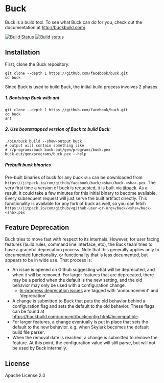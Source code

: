 Buck
====

Buck is a build tool. To see what Buck can do for you,
check out the documentation at <http://buckbuild.com/>.

[![Build Status](https://travis-ci.org/facebook/buck.svg)](https://travis-ci.org/facebook/buck) [![Build status](https://ci.appveyor.com/api/projects/status/v64qh0cd2cp9uto8/branch/master?svg=true)](https://ci.appveyor.com/project/Facebook/buck/branch/master)

Installation
------------

First, clone the Buck repository:

    git clone --depth 1 https://github.com/facebook/buck.git
    cd buck

Since Buck is used to build Buck, the initial build process involves 2 phases:

##### 1. Bootstrap Buck with ant

    git clone --depth 1 https://github.com/facebook/buck.git
    cd buck
    ant

##### 2. Use bootstrapped version of Buck to build Buck:

    ./bin/buck build --show-output buck
    # output will contain something like
    # //programs:buck buck-out/gen/programs/buck.pex
    buck-out/gen/programs/buck.pex --help

##### Prebuilt buck binaries

Pre-built binaries of buck for any buck `sha` can be downloaded from `https://jitpack.io/com/github/facebook/buck/<sha>/buck-<sha>.pex`. The very first time a version of buck is requested, it is built via [jitpack](https://jitpack.io/). As a result, it could take a few minutes for this initial binary to become available. Every subsequent request will just serve the built artifact directly. This functionality is available for any fork of buck as well, so you can fetch `https://jitpack.io/com/github/<github-user-or-org>/buck/<sha>/buck-<sha>.pex`

Feature Deprecation
-------------------

Buck tries to move fast with respect to its internals. However, for user facing features (build rules, command line interface, etc), the Buck team tries to have a graceful deprecation process. Note that this generally applies only to documented functionality, or functionality that is less documented, but appears to be in wide use. That process is:

- An issue is opened on Github suggesting what will be deprecated, and when it will be removed. For larger features that are deprecated, there may be a period when the default is the new setting, and the old behavior may only be used with a configuration change.
  - [In-progress deprecation issues](https://github.com/facebook/buck/issues?utf8=%E2%9C%93&q=is%3Aopen+label%3Aannouncement+label%3Adeprecation) are tagged with 'announcement' and 'deprecation'
- A change is submitted to Buck that puts the old behavior behind a configuration flag and sets the default to the old behavior. These flags can be found at https://buckbuild.com/concept/buckconfig.html#incompatible.
- For larger features, a change eventually is put in place that sets the default to the new behavior. e.g. when Skylark becomes the default build file parser.
- When the removal date is reached, a change is submitted to remove the feature. At this point, the configuration value will still parse, but will not be used by Buck internally.

License
-------
Apache License 2.0
